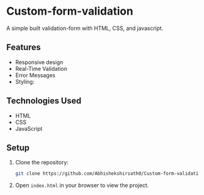 # Custom-form-validation
A simple built validation-form with HTML, CSS, and javascript.
## Features

- Responsive design
- Real-Time Validation
- Error Messages
- Styling:

## Technologies Used

- HTML
- CSS
- JavaScript

## Setup

1. Clone the repository:

    ```bash
    git clone https://github.com/Abhishekshirsath0/Custom-form-validation.git
    ```

2. Open `index.html` in your browser to view the project.
